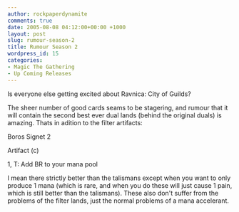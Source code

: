 ```yaml
---
author: rockpaperdynamite
comments: true
date: 2005-08-08 04:12:00+00:00 +1000
layout: post
slug: rumour-season-2
title: Rumour Season 2
wordpress_id: 15
categories:
- Magic The Gathering
- Up Coming Releases
---
```


Is everyone else getting excited about Ravnica: City of Guilds?




The sheer number of good cards seams to be stagering, and rumour that it will contain the second best ever dual lands (behind the original duals) is amazing.  Thats in adition to the filter artifacts:




Boros Signet   2  

Artifact (c)  

1, T: Add BR to your mana pool




I mean there strictly better than the talismans except when you want to only produce 1 mana (which is rare, and when you do these will just cause 1 pain, which is still better than the talismans).  These also don't suffer from the problems of the filter lands, just the normal problems of a mana accelerant.




